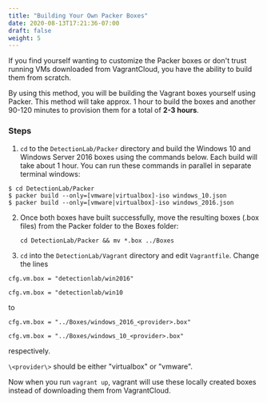 ```yaml
---
title: "Building Your Own Packer Boxes"
date: 2020-08-13T17:21:36-07:00
draft: false
weight: 5
---
```


If you find yourself wanting to customize the Packer boxes or don't trust running VMs downloaded from VagrantCloud, you have the ability to build them from scratch.

By using this method, you will be building the Vagrant boxes yourself using Packer. This method will take approx. 1 hour to build the boxes and another 90-120 minutes to provision them for a total of **2-3 hours**.


### Steps
1. `cd` to the `DetectionLab/Packer` directory and build the Windows 10 and Windows Server 2016 boxes using the commands below. Each build will take about 1 hour. You can run these commands in parallel in separate terminal windows:

```text
$ cd DetectionLab/Packer
$ packer build --only=[vmware|virtualbox]-iso windows_10.json
$ packer build --only=[vmware|virtualbox]-iso windows_2016.json
```

2. Once both boxes have built successfully, move the resulting boxes (.box files) from the Packer folder to the Boxes folder:

    `cd DetectionLab/Packer && mv *.box ../Boxes`

3. `cd` into the `DetectionLab/Vagrant` directory and edit `Vagrantfile`. Change the lines

`cfg.vm.box = "detectionlab/win2016"`

`cfg.vm.box = "detectionlab/win10`

to

`cfg.vm.box = "../Boxes/windows_2016_<provider>.box"`

`cfg.vm.box = "../Boxes/windows_10_<provider>.box"`

respectively.

`\<provider\>` should be either "virtualbox" or "vmware".

Now when you run `vagrant up`, vagrant will use these locally created boxes instead of downloading them from VagrantCloud.

